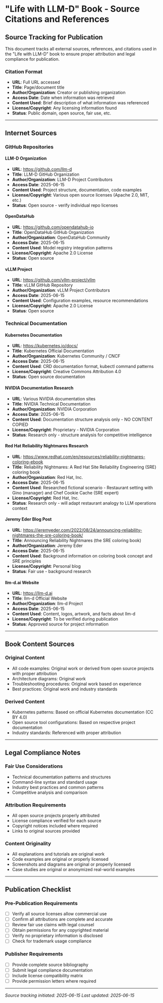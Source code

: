 # "Life with LLM-D" Book - Source Citations and References

## Source Tracking for Publication

This document tracks all external sources, references, and citations used in the "Life with LLM-D" book to ensure proper attribution and legal compliance for publication.

### Citation Format

- **URL**: Full URL accessed
- **Title**: Page/document title
- **Author/Organization**: Creator or publishing organization
- **Access Date**: Date when information was retrieved
- **Content Used**: Brief description of what information was referenced
- **License/Copyright**: Any licensing information found
- **Status**: Public domain, open source, fair use, etc.

---

## Internet Sources

### GitHub Repositories

#### LLM-D Organization

- **URL**: <https://github.com/llm-d>
- **Title**: LLM-D GitHub Organization
- **Author/Organization**: LLM-D Project Contributors
- **Access Date**: 2025-06-15
- **Content Used**: Project structure, documentation, code examples
- **License/Copyright**: Various open source licenses (Apache 2.0, MIT, etc.)
- **Status**: Open source - verify individual repo licenses

#### OpenDataHub

- **URL**: <https://github.com/opendatahub-io>
- **Title**: OpenDataHub GitHub Organization
- **Author/Organization**: OpenDataHub Community
- **Access Date**: 2025-06-15
- **Content Used**: Model registry integration patterns
- **License/Copyright**: Apache 2.0 License
- **Status**: Open source

#### vLLM Project

- **URL**: <https://github.com/vllm-project/vllm>
- **Title**: vLLM GitHub Repository
- **Author/Organization**: vLLM Project Contributors
- **Access Date**: 2025-06-15
- **Content Used**: Configuration examples, resource recommendations
- **License/Copyright**: Apache 2.0 License
- **Status**: Open source

### Technical Documentation

#### Kubernetes Documentation

- **URL**: <https://kubernetes.io/docs/>
- **Title**: Kubernetes Official Documentation
- **Author/Organization**: Kubernetes Community / CNCF
- **Access Date**: 2025-06-15
- **Content Used**: CRD documentation format, kubectl command patterns
- **License/Copyright**: Creative Commons Attribution 4.0
- **Status**: Open source documentation

#### NVIDIA Documentation Research

- **URL**: Various NVIDIA documentation sites
- **Title**: NVIDIA Technical Documentation
- **Author/Organization**: NVIDIA Corporation
- **Access Date**: 2025-06-15
- **Content Used**: Documentation structure analysis only - NO CONTENT COPIED
- **License/Copyright**: Proprietary - NVIDIA Corporation
- **Status**: Research only - structure analysis for competitive intelligence

#### Red Hat Reliability Nightmares Research

- **URL**: <https://www.redhat.com/en/resources/reliability-nightmares-coloring-ebook>
- **Title**: Reliability Nightmares: A Red Hat Site Reliability Engineering (SRE) coloring book
- **Author/Organization**: Red Hat, Inc.
- **Access Date**: 2025-06-15
- **Content Used**: Researched fictional scenario - Restaurant setting with Gino (manager) and Chef Cookie Cache (SRE expert)
- **License/Copyright**: Red Hat, Inc.
- **Status**: Research only - will adapt restaurant analogy to LLM operations context

#### Jeremy Eder Blog Post

- **URL**: <https://jeremyeder.com/2022/08/24/announcing-reliability-nightmares-the-sre-coloring-book/>
- **Title**: Announcing Reliability Nightmares (the SRE coloring book)
- **Author/Organization**: Jeremy Eder
- **Access Date**: 2025-06-15
- **Content Used**: Background information on coloring book concept and SRE principles
- **License/Copyright**: Personal blog
- **Status**: Fair use - background research

#### llm-d.ai Website

- **URL**: <https://llm-d.ai>
- **Title**: llm-d Official Website
- **Author/Organization**: llm-d Project
- **Access Date**: 2025-06-15
- **Content Used**: Content, logos, artwork, and facts about llm-d
- **License/Copyright**: To be verified during publication
- **Status**: Approved source for project information

---

## Book Content Sources

### Original Content

- All code examples: Original work or derived from open source projects with proper attribution
- Architecture diagrams: Original work
- Troubleshooting procedures: Original work based on experience
- Best practices: Original work and industry standards

### Derived Content

- Kubernetes patterns: Based on official Kubernetes documentation (CC BY 4.0)
- Open source tool configurations: Based on respective project documentation
- Industry standards: Referenced with proper attribution

---

## Legal Compliance Notes

### Fair Use Considerations

- Technical documentation patterns and structures
- Command-line syntax and standard usage
- Industry best practices and common patterns
- Competitive analysis and comparison

### Attribution Requirements

- All open source projects properly attributed
- License compliance verified for each source
- Copyright notices included where required
- Links to original sources provided

### Content Originality

- All explanations and tutorials are original work
- Code examples are original or properly licensed
- Screenshots and diagrams are original or properly licensed
- Case studies are original or anonymized real-world examples

---

## Publication Checklist

### Pre-Publication Requirements

- [ ] Verify all source licenses allow commercial use
- [ ] Confirm all attributions are complete and accurate
- [ ] Review fair use claims with legal counsel
- [ ] Obtain permissions for any copyrighted material
- [ ] Verify no proprietary information is disclosed
- [ ] Check for trademark usage compliance

### Publisher Requirements

- [ ] Provide complete source bibliography
- [ ] Submit legal compliance documentation
- [ ] Include license compatibility matrix
- [ ] Provide permission letters where required

---

*Source tracking initiated: 2025-06-15*
*Last updated: 2025-06-15*

